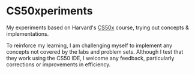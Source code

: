 # CS50xperiments
My experiments based on Harvard's [CS50x](https://cs50.harvard.edu/x/2021/) course, trying out concepts &amp; implementations.

To reinforce my learning, I am challenging myself to implement any concepts not covered by the labs and problem sets. Although I test that they work using the CS50 IDE, I welcome any feedback, particularly corrections or improvements in efficiency.
